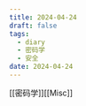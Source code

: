 ```yaml
---
title: 2024-04-24
draft: false
tags:
  - diary
  - 密码学
  - 安全
date: 2024-04-24
---
```

[[密码学]][[Misc]]

